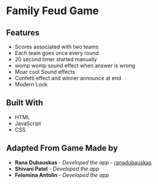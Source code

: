 # Family Feud Game

## Features
- Scores associated with two teams
- Each team goes once every round
- 20 second timer started manually
- womp womp sound effect when answer is wrong
- Moar cool Sound effects
- Confetti effect and winner announce at end
- Modern Look

## Built With

- HTML
- JavaScript
- CSS

## Adapted From Game Made by
  - **Rana Dubauskas** - *Developed the app* -
    [ranadubauskas](https://github.com/ranadubauskas)
  - **Shivani Patel** - *Developed the app* 
  - **Felomina Antolin** - *Developed the app*
